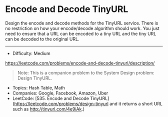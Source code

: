 # Encode and Decode TinyURL

Design the encode and decode methods for the TinyURL service. There is no restriction on how your encode/decode algorithm should work. You just need to ensure that a URL can be encoded to a tiny URL and the tiny URL can be decoded to the original URL.

---

* Difficulty: Medium

https://leetcode.com/problems/encode-and-decode-tinyurl/description/

>Note: This is a companion problem to the System Design problem: Design TinyURL.
* Topics: Hash Table, Math
* Companies: Google, Facebook, Amazon, Uber
* LeetCode: [535. Encode and Decode TinyURL](https://leetcode.com/problems/design-tinyurl and it returns a short URL such as http://tinyurl.com/4e9iAk.)

